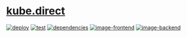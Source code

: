 # [kube.direct](https://kube.direct)

[![deploy](https://github.com/saschagrunert/kube.direct/actions/workflows/deploy.yml/badge.svg)](https://github.com/saschagrunert/kube.direct/actions/workflows/deploy.yml)
[![test](https://github.com/saschagrunert/kube.direct/actions/workflows/test.yml/badge.svg)](https://github.com/saschagrunert/kube.direct/actions/workflows/test.yml)
[![dependencies](https://deps.rs/repo/github/saschagrunert/kube.direct/status.svg?path=frontend)](https://deps.rs/repo/github/saschagrunert/kube.direct?path=frontend)
[![image-frontend](https://img.shields.io/badge/container-frontend-blue?logo=kubernetes&logoColor=white)](https://quay.io/repository/saschagrunert/kube-direct/frontend)
[![image-backend](https://img.shields.io/badge/container-backend-blue?logo=kubernetes&logoColor=white)](https://quay.io/repository/saschagrunert/kube-direct/backend)
